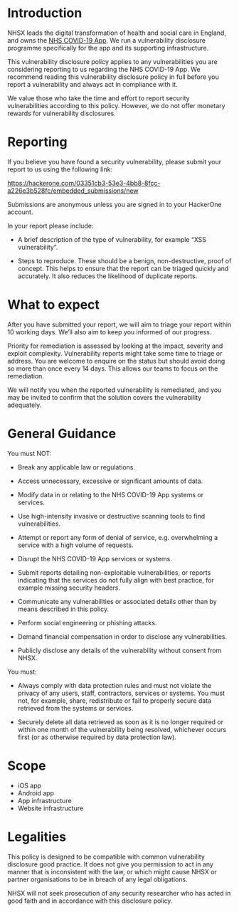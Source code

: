 # Introduction
NHSX leads the digital transformation of health and social care in England, and owns the [NHS COVID-19 App](https://covid19.nhs.uk). We run a vulnerability disclosure programme specifically for the app and its supporting infrastructure.

This vulnerability disclosure policy applies to any vulnerabilities you are considering reporting to us regarding the NHS COVID-19 App. We recommend reading this vulnerability disclosure policy in full before you report a vulnerability and always act in compliance with it.

We value those who take the time and effort to report security vulnerabilities according to this policy. However, we do not offer monetary rewards for vulnerability disclosures. 

# Reporting
If you believe you have found a security vulnerability, please submit your report to us using the following link:

https://hackerone.com/03351cb3-53e3-4bb8-8fcc-a226e3b528fc/embedded_submissions/new

Submissions are anonymous unless you are signed in to your HackerOne account. 

In your report please include: 

* A brief description of the type of vulnerability, for example “XSS vulnerability”. 

* Steps to reproduce. These should be a benign, non-destructive, proof of concept. This helps to ensure that the report can be triaged quickly and accurately. It also reduces the likelihood of duplicate reports.


# What to expect 
After you have submitted your report, we will aim to triage your report within 10 working days. We’ll also aim to keep you informed of our progress. 

Priority for remediation is assessed by looking at the impact, severity and exploit complexity. Vulnerability reports might take some time to triage or address. You are welcome to enquire on the status but should avoid doing so more than once every 14 days. This allows our teams to focus on the remediation. 

We will notify you when the reported vulnerability is remediated, and you may be invited to confirm that the solution covers the vulnerability adequately. 

 
# General Guidance 
You must NOT: 

* Break any applicable law or regulations. 

* Access unnecessary, excessive or significant amounts of data. 

* Modify data in or relating to the NHS COVID-19 App systems or services. 

* Use high-intensity invasive or destructive scanning tools to find vulnerabilities. 

* Attempt or report any form of denial of service, e.g. overwhelming a service with a high volume of requests. 

* Disrupt the NHS COVID-19 App services or systems. 

* Submit reports detailing non-exploitable vulnerabilities, or reports indicating that the services do not fully align with best practice, for example missing security headers. 

* Communicate any vulnerabilities or associated details other than by means described in this policy.

* Perform social engineering or phishing attacks. 

* Demand financial compensation in order to disclose any vulnerabilities. 

* Publicly disclose any details of the vulnerability without consent from NHSX. 
 

You must: 
* Always comply with data protection rules and must not violate the privacy of any users, staff, contractors, services or systems. You must not, for example, share, redistribute or fail to properly secure data retrieved from the systems or services. 

* Securely delete all data retrieved as soon as it is no longer required or within one month of the vulnerability being resolved, whichever occurs first (or as otherwise required by data protection law). 

# Scope
* iOS app
* Android app
* App infrastructure
* Website infrastructure

# Legalities 
This policy is designed to be compatible with common vulnerability disclosure good practice. It does not give you permission to act in any manner that is inconsistent with the law, or which might cause NHSX or partner organisations to be in breach of any legal obligations.

NHSX will not seek prosecution of any security researcher who has acted in good faith and in accordance with this disclosure policy.

